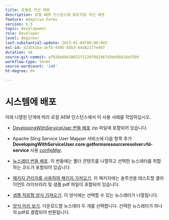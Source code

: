 ```yaml
---
title: 로컬로 자산 배포
description: 로컬 AEM 인스턴스에 튜토리얼 자산 배포
feature: Adaptive Forms
version: 6.5
topic: Development
role: Developer
level: Beginner
last-substantial-update: 2023-01-04T00:00:00Z
exl-id: d23b51ba-1efb-4505-b5b3-44a02177e467
duration: 44
source-git-commit: af928e60410022f12207082467d3bd9b818af59d
workflow-type: tm+mt
source-wordcount: '140'
ht-degree: 0%

---
```


# 시스템에 배포

아래 나열된 단계에 따라 로컬 AEM 인스턴스에서 이 사용 사례를 작업하십시오.

* [DevelopingWithServiceUser 번들 배포](https://experienceleague.adobe.com/docs/experience-manager-learn/assets/developingwithserviceuser.zip) zip 파일에 포함되어 있습니다.

* Apache Sling Service User Mapper 서비스에 다음 항목 추가 **DevelopingWithServiceUser.core:getformsresourceresolver=fd-service** 사용 [configMgr](http://localhost:4502/system/console/configMgr).

* [뉴스레터 번들 배포](assets/Newsletters.core-1.0.0-SNAPSHOT.jar). 이 번들에는 폴더 콘텐츠를 나열하고 선택한 뉴스레터를 취합하는 코드가 포함되어 있습니다.

* [패키지 관리자를 사용하여 패키지 가져오기](assets/newsletter.zip). 이 패키지에는 솔루션을 테스트할 클라이언트 라이브러리 및 샘플 pdf 파일이 포함되어 있습니다.

* [샘플 적응형 양식 가져오기](assets/sample-adaptive-form.zip). 이 양식에는 선택할 수 있는 뉴스레터가 나열됩니다.

* [양식 미리 보기](http://localhost:4502/content/dam/formsanddocuments/downloadarchivednewsletters/jcr:content?wcmmode=disabled).
다운로드할 뉴스레터 두 개를 선택합니다. 선택한 뉴스레터가 하나의 pdf로 결합되어 반환됩니다.
